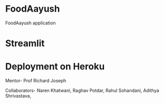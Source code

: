# FoodAayush
FoodAayush application





# Streamlit


# Deployment on Heroku

Mentor- Prof Richard Joseph


Collaborators- Naren Khatwani, Raghav Potdar, Rahul Sohandani, Adithya Shrivastava,



